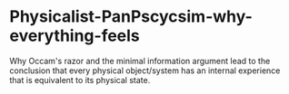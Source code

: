 # Physicalist-PanPscycsim-why-everything-feels
Why Occam's razor and the minimal information argument lead to the conclusion that every physical object/system has an internal experience that is equivalent to its physical state.  

